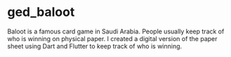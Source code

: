 # ged_baloot

Baloot is a famous card game in Saudi Arabia. People usually keep track of who is winning on
physical paper. I created a digital version of the paper sheet using Dart and Flutter to keep track of who is winning.
